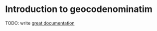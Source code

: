 # Introduction to geocodenominatim

TODO: write [great documentation](http://jacobian.org/writing/what-to-write/)
